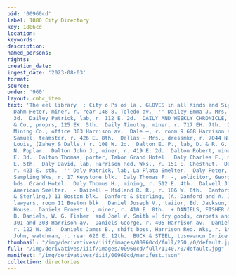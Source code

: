 ```yaml
---
pid: '00960cd'
label: 1886 City Directory
key: 1886cd
location: 
keywords: 
description: 
named_persons: 
rights: 
creation_date: 
ingest_date: '2023-08-03'
format: 
source: 
order: '960'
layout: cmhc_item
text: 'The eel library  : City o Ps os la . GLOVES in all Kinds and Siyles at BABCOCK’S  D  :
  Dahm Peter, miner, r. rear 148 8. Toledo av.  '' Dailey Emma J. Mrs., r. 124 W.
  3d.  Dailey Patrick, lab, r. 112 E. 2d.  DAILY AND WEEKLY CHRONICLE, C. C. Davis
  & Co., proprs, 125 EK. 5th.  Daily Timothy, miner, r. 717 EH. 7th.  Daisy Consolidated
  Mining Co., office 303 Harrison av.  Dale —, r. room 9 608 Harrison av.  Dallas
  Samuel, teamster, r. 426 E. 8th.  Dallas — Mrs., dressmkr, r. 7044 N. Poplar.  Dalle
  Louis, (Zahey & Dalle,) r. 108 W. 2d.  Dalton E. P., lab, D. & R. G. Ry, r. 1204
  N. Poplar.  Dalton John J., miner, r. 419 E. 2d.  Dalton Robert, miner, bds. 139
  E. 3d.  Dalton Thomas, porter, Tabor Grand Hotel.  Daly Charles F., mining, r. 313
  E. 5th.  Daly David, lab, Harrison Red. Wks., r. 151 E. Chestnut.  Daly Hannah Miss,
  r. 423 E. sth.  '' Daly Patrick, lab, La Plata Smelter.  Daly Peter, assayer, Holden’s
  Sampling Wks, r. 17 Keystone blk.  Daly Thomas F: -, solicitor, George O. Keeler,
  bds. Grand Hotel.  Daly Thomus H., mining, r. 512 E. 4th.  Dalvell John, smelter,
  American Smelter.  - Daizell — Midland R. R., r. 186 W. 6th.  Danford Addison, (Danford
  & Sterling,) 11 Boston blk.  Danford & Sterling, (A. Danford and A. J. Sterling,)
  lawyers, room 11 Boston blk.  Daniel Joseph V., taiior, Ed. Jackson, bds. Washington
  House.  Daniels Ernest L., miner, r. 410 E. 8th.  + DANIELS, FISHER & SMITH, (W.
  B. Daniels, W. G. Fisher  and Joel W. Smith ») dry goods, carpets and men’s ne  ers,
  301 and 303 Harrison av.  Daniels George, r. 405 Harrison av.  Daniels H. A. miner,
  r. 122 W. 2d.  Daniels James B., shift boss, Harrison Red. Wks, r. 142 E. 7th.  Danielson
  John, watchman, r. rear 620 E. 12th.  BUCK & STEEL, tusowancn Orrice ie sae cure       '
thumbnail: "/img/derivatives/iiif/images/00960cd/full/250,/0/default.jpg"
full: "/img/derivatives/iiif/images/00960cd/full/1140,/0/default.jpg"
manifest: "/img/derivatives/iiif/00960cd/manifest.json"
collection: directories
---
```

